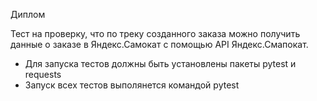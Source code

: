 Диплом

Тест на проверку, что по треку созданного заказа можно получить данные о заказе в Яндекс.Самокат с помощью API Яндекс.Смапокат.
- Для запуска тестов должны быть установлены пакеты pytest и requests
- Запуск всех тестов выполянется командой pytest
